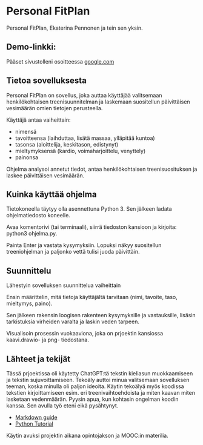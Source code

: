 # Personal FitPlan 
Personal FitPlan, Ekaterina Pennonen ja tein sen yksin.

## Demo-linkki:  
Pääset sivustolleni osoitteessa [google.com](https://google.com)

## Tietoa sovelluksesta  
Personal FitPlan on sovellus, joka auttaa käyttäjää valitsemaan henkilökohtaisen treenisuunnitelman ja laskemaan suositellun päivittäisen vesimäärän omien tietojen perusteella.

Käyttäjä antaa vaiheittain:

- nimensä
- tavoitteensa (laihduttaa, lisätä massaa, ylläpitää kuntoa)
- tasonsa (aloittelija, keskitason, edistynyt)
- mieltymyksensä (kardio, voimaharjoittelu, venyttely)
- painonsa

Ohjelma analysoi annetut tiedot, antaa henkilökohtaisen treenisuosituksen ja laskee päivittäisen vesimäärän.

## Kuinka käyttää ohjelma
Tietokoneella täytyy olla asennettuna Python 3. Sen jälkeen ladata ohjelmatiedosto koneelle.

Avaa komentorivi (tai terminaali), siirrä tiedoston kansioon ja kirjoita: python3 ohjelma.py. 

Painta Enter ja vastata kysymyksiin. Lopuksi näkyy suositellun treeniohjelman ja paljonko vettä tulisi juoda päivittäin.


## Suunnittelu
Lähestyin sovelluksen suunnittelua vaiheittain

Ensin määrittelin, mitä tietoja käyttäjältä tarvitaan (nimi, tavoite, taso, mieltymys, paino).

Sen jälkeen rakensin loogisen rakenteen kysymyksille ja vastauksille, lisäsin tarkistuksia virheiden varalta ja laskin veden tarpeen. 

Visualisoin prosessin vuokaaviona, joka on prjoektin kansiossa kaavi.drawio- ja png- tiedostana.

## Lähteet ja tekijät  

Tässä prjoektissa oli käytetty ChatGPT:tä tekstin kieliasun muokkaamiseen ja tekstin sujuvoittamiseen. 
Tekoäly auttoi minua valitsemaan sovelluksen teeman, koska minulla oli paljon ideoita. Käytin tekoälyä myös koodissa tekstien kirjoittamiseen esim. eri treenivaihtoehdoista ja miten kaavan miten lasketaan vedenmäärän. Pyysin apua, kun kohtasin ongelman koodin kanssa. Sen avulla työ eteni eikä pysähtynyt.

- [Markdown guide](https://www.markdownguide.org/basic-syntax/)
- [Python Tutorial](https://www.w3schools.com/python/python_intro.asp)

Käytin avuksi projektin aikana opintojakson ja MOOC:in materilia.